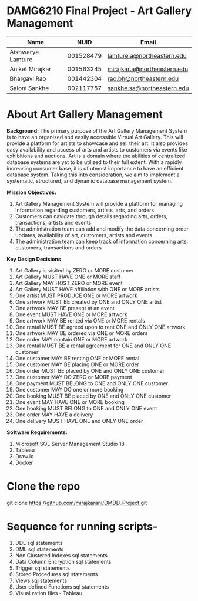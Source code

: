 # DAMG6210 Final Project - Art Gallery Management

| Name | NUID | Email |
| ------------- | --------- | ---------------------------- |
| Aishwarya Lamture | 001528479 | lamture.a@northeastern.edu |
| Aniket Mirajkar | 001563245 | mirajkar.a@northeastern.edu |
| Bhargavi Rao | 001442304 | rao.bh@northeastern.edu |
| Saloni Sankhe | 002117757 | sankhe.sa@northeastern.edu |

# About Art Gallery Management

**Background:**
The primary purpose of the Art Gallery Management System is to have an organized and easily
accessible Virtual Art Gallery. This will provide a platform for artists to showcase and sell their art. It also
provides easy availability and access of arts and artists to customers via events like exhibitions and
auctions. Art is a domain where the abilities of centralized database systems are yet to be utilized to
their full extent. With a rapidly increasing consumer base, it is of utmost importance to have an efficient
database system. Taking this into consideration, we aim to implement a systematic, structured, and
dynamic database management system.

**Mission Objectives:**
1. Art Gallery Management System will provide a platform for managing information regarding
customers, artists, arts, and orders
2. Customers can navigate through details regarding arts, orders, transactions, artists and events
3. The administration team can add and modify the data concerning order updates, availability of
art, customers, artists and events
4. The administration team can keep track of information concerning arts, customers, transactions
and orders

**Key Design Decisions**
1. Art Gallery is visited by ZERO or MORE customer
2. Art Gallery MUST HAVE ONE or MORE staff
3. Art Gallery MAY HOST ZERO or MORE event
4. Art Gallery MUST HAVE affiliation with ONE or MORE artists
5. One artist MUST PRODUCE ONE or MORE artwork
6. One artwork MUST BE created by ONE and ONLY ONE artist
7. One artwork MAY BE present at an event
8. One event MUST HAVE ONE or MORE artwork
9. One artwork MAY BE rented via ONE or MORE rentals
10. One rental MUST BE agreed upon to rent ONE and ONLY ONE artwork
11. One artwork MAY BE ordered via ONE or MORE orders
12. One order MAY contain ONE or MORE artwork
13. One rental MUST BE a rental agreement for ONE and ONLY ONE customer
14. One customer MAY BE renting ONE or MORE rental
15. One customer MAY BE placing ONE or MORE order
16. One order MUST BE placed by ONE and ONLY ONE customer
17. One customer MAY DO ZERO or MORE payment
18. One payment MUST BELONG to ONE and ONLY ONE customer
19. One customer MAY DO one or more booking
20. One booking MUST BE placed by ONE and ONLY ONE customer
21. One event MAY HAVE ONE or MORE booking
22. One booking MUST BELONG to ONE and ONLY ONE event
23. One order MAY HAVE a delivery
24. One delivery MUST HAVE ONE and ONLY ONE order

**Software Requirements:**
1. Microsoft SQL Server Management Studio 18
2. Tableau
3. Draw.io
4. Docker

# Clone the repo
git clone https://github.com/mirajkarani/DMDD_Project.git

# Sequence for running scripts-
1. DDL sql statements
2. DML sql statements
3. Non Clustered Indexes sql statements
4. Data Column Encryption sql statements
5. Trigger sql statements
6. Stored Procedures sql statements
7. Views sql statements
8. User defined Functions sql statements
9. Visualization files - Tableau
